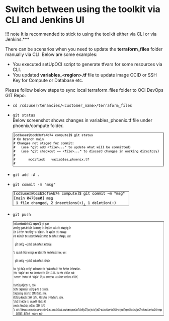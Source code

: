 # Switch between using the toolkit via CLI and Jenkins UI

!!! note
    It is recommended to stick to using the toolkit either via CLI or via Jenkins.***

There can be scenarios when you need to update the **terraform_files** folder manually via CLI. Below are some examples:

- You executed setUpOCI script to generate tfvars for some resources via CLI.
- You updated **variables_<region\>.tf** file to update image OCID or SSH Key for Compute or Database etc.

Please follow below steps to sync local terraform_files folder to OCI DevOps GIT Repo:

- ```cd /cd3user/tenancies/<customer_name>/terraform_files```

- ```git status```
  <br>Below screenshot shows changes in variables_phoenix.tf file under phoenix/compute folder.
  
    <img width="556" alt="Screenshot 2024-01-17 at 9 12 39 PM" src="/images/gitstatus.png">

- ```git add -A .```

- ```git commit -m "msg"```
  
    <img width="370" alt="Screenshot 2024-01-17 at 9 13 35 PM" src="/images/gitcommit.png">

- ```git push```
  
    <img width="1500" height="300" alt="Screenshot 2024-01-17 at 9 14 24 PM" src="/images/gitpush.png">

